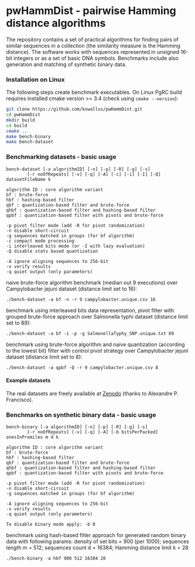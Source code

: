 # pwHammDist - pairwise Hamming distance algorithms
 
The repository contains a set of practical algorithms for finding pairs of 
similar sequences in a collection (the similarity measure is the Hamming distance).
The software works with sequences represented in unsigned 16-bit integers or as 
a set of basic DNA symbols. Benchmarks include also generation and matching of
synthetic binary data.

### Installation on Linux

The following steps create benchmark executables. 
On Linux PgRC build requires installed cmake version >= 3.4 
(check using ```cmake --version```):
```bash
git clone https://github.com/kowallus/pwHammDist.git
cd pwHammDist
mkdir build
cd build
cmake ..
make bench-binary
make bench-dataset
```

### Benchmarking datasets - basic usage 

```
bench-dataset [-a algorithmID] [-n] [-p] [-R] [-g] [-s] 
		[-r noOfRepeats] [-v] [-q] [-A] [-c] [-i] [-I] [-Q] datasetFileName k

algorithm ID : core algorithm variant
bf : brute-force
hbf : hashing-based filter
qbf : quantization-based filter and brute-force
qhbf : quantization-based filter and hashing-based filter
qpbf : quantization-based filter with pivots and brute-force

-p pivot filter mode (add -R for pivot randomization)
-n disable short-circuit
-g sequences matched in groups (for bf algorithm)
-c compact mode processing
-i interleaved bits mode (or -I with lazy evaluation)
-Q disable stats based quantization

-A ignore aligning sequences to 256-bit
-v verify results 
-q quiet output (only parameters)

```

naive brute-force algorithm benchmark (median out 9 executions) 
over Campylobacter jejuni dataset (distance limit set to 16):
```
./bench-dataset -a bf -n -r 9 campylobacter.unique.csv 16
```
benchmark using interleaved bits data representation, pivot filter 
with grouped brute-force approach over Salmonella typhi dataset (distance limit set to 89):
```
./bench-dataset -a bf -i -p -g SalmonellaTyphy_SNP.unique.txt 89
```
benchmark using brute-force algorithm and naive quantization 
(according to the lowest bit) filter with control pivot strategy 
over Campylobacter jejuni dataset (distance limit set to 8):
```
./bench-dataset -a qpbf -Q -r 9 campylobacter.unique.csv 8
```

#### Example datasets

The real datasets are freely available at [Zenodo](https://zenodo.org/record/3945108) (thanks to Alexandre P. Francisco). 

### Benchmarks on synthetic binary data - basic usage 

```
bench-binary [-a algorithmID] [-n] [-p] [-R] [-g] [-s] 
		[-r noOfRepeats] [-v] [-q] [-A] [-b bitsPerPacked] onesInPromiles m d k

algorithm ID : core algorithm variant
bf : brute-force
hbf : hashing-based filter
qbf : quantization-based filter and brute-force
qhbf : quantization-based filter and hashing-based filter
qpbf : quantization-based filter with pivots and brute-force

-p pivot filter mode (add -R for pivot randomization)
-n disable short-circuit
-g sequences matched in groups (for bf algorithm)

-A ignore aligning sequences to 256-bit
-v verify results 
-q quiet output (only parameters)

To disable binary mode apply: -b 0

```

benchmark using hash-based filter approach for generated 
random binary data with following params: density of set bits = 900 (per 1000); 
sequences length m = 512; sequences count d = 16384; Hamming distance limit k = 28
```
./bench-binary -a hbf 900 512 16384 28
```
